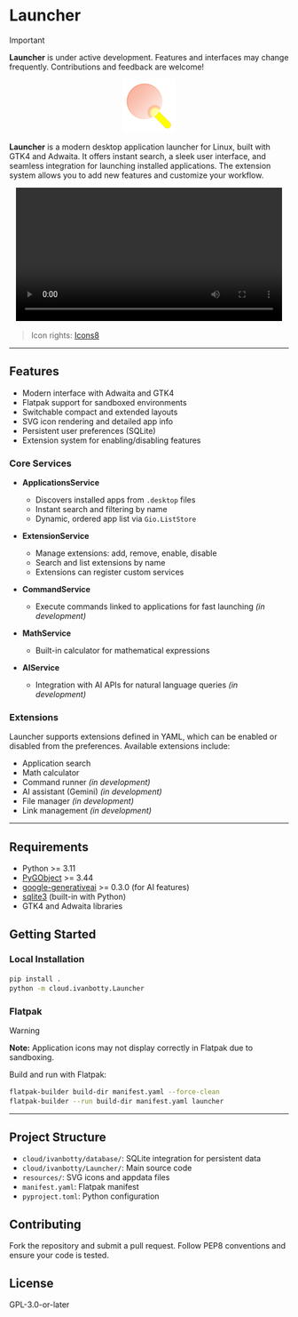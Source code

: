 # Launcher

> [!IMPORTANT]
> **Launcher** is under active development. Features and interfaces may change frequently. Contributions and feedback are welcome!

<p align="center">
    <img src="./cloud/ivanbotty/Launcher/resources/cloud.ivanbotty.Launcher.svg" alt="Launcher Icon" width="96">
</p>

**Launcher** is a modern desktop application launcher for Linux, built with GTK4 and Adwaita. It offers instant search, a sleek user interface, and seamless integration for launching installed applications. The extension system allows you to add new features and customize your workflow.

<p align="center">
    <video src="./assets/launcher.mp4" controls width="480">
        Your browser does not support the video tag.
    </video>
</p>

> Icon rights: [Icons8](https://icons8.it/icon/qW0hxm9M3J5x/ricerca)

---

## Features

- Modern interface with Adwaita and GTK4
- Flatpak support for sandboxed environments
- Switchable compact and extended layouts
- SVG icon rendering and detailed app info
- Persistent user preferences (SQLite)
- Extension system for enabling/disabling features

### Core Services

- **ApplicationsService**
    - Discovers installed apps from `.desktop` files
    - Instant search and filtering by name
    - Dynamic, ordered app list via `Gio.ListStore`

- **ExtensionService**
    - Manage extensions: add, remove, enable, disable
    - Search and list extensions by name
    - Extensions can register custom services

- **CommandService**
    - Execute commands linked to applications for fast launching *(in development)*

- **MathService**
    - Built-in calculator for mathematical expressions

- **AIService**
    - Integration with AI APIs for natural language queries *(in development)*

### Extensions

Launcher supports extensions defined in YAML, which can be enabled or disabled from the preferences. Available extensions include:

- Application search
- Math calculator
- Command runner *(in development)*
- AI assistant (Gemini) *(in development)*
- File manager *(in development)*
- Link management *(in development)*

---

## Requirements
- Python >= 3.11
- [PyGObject](https://pygobject.readthedocs.io/en/latest/) >= 3.44
- [google-generativeai](https://pypi.org/project/google-generativeai/) >= 0.3.0 (for AI features)
- [sqlite3](https://docs.python.org/3/library/sqlite3.html) (built-in with Python)
- GTK4 and Adwaita libraries

## Getting Started

### Local Installation

```bash
pip install .
python -m cloud.ivanbotty.Launcher
```

### Flatpak

> [!WARNING]
> **Note:** Application icons may not display correctly in Flatpak due to sandboxing.

Build and run with Flatpak:

```bash
flatpak-builder build-dir manifest.yaml --force-clean
flatpak-builder --run build-dir manifest.yaml launcher
```

---

## Project Structure

- `cloud/ivanbotty/database/`: SQLite integration for persistent data
- `cloud/ivanbotty/Launcher/`: Main source code
- `resources/`: SVG icons and appdata files
- `manifest.yaml`: Flatpak manifest
- `pyproject.toml`: Python configuration

## Contributing

Fork the repository and submit a pull request. Follow PEP8 conventions and ensure your code is tested.

## License

GPL-3.0-or-later